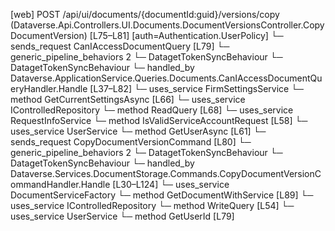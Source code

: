 [web] POST /api/ui/documents/{documentId:guid}/versions/copy  (Dataverse.Api.Controllers.UI.Documents.DocumentVersionsController.CopyDocumentVersion)  [L75–L81] [auth=Authentication.UserPolicy]
  └─ sends_request CanIAccessDocumentQuery [L79]
    └─ generic_pipeline_behaviors 2
      └─ DatagetTokenSyncBehaviour
      └─ DatagetTokenSyncBehaviour
    └─ handled_by Dataverse.ApplicationService.Queries.Documents.CanIAccessDocumentQueryHandler.Handle [L37–L82]
      └─ uses_service FirmSettingsService
        └─ method GetCurrentSettingsAsync [L66]
      └─ uses_service IControlledRepository<Document>
        └─ method ReadQuery [L68]
      └─ uses_service RequestInfoService
        └─ method IsValidServiceAccountRequest [L58]
      └─ uses_service UserService
        └─ method GetUserAsync [L61]
  └─ sends_request CopyDocumentVersionCommand [L80]
    └─ generic_pipeline_behaviors 2
      └─ DatagetTokenSyncBehaviour
      └─ DatagetTokenSyncBehaviour
    └─ handled_by Dataverse.Services.DocumentStorage.Commands.CopyDocumentVersionCommandHandler.Handle [L30–L124]
      └─ uses_service DocumentServiceFactory
        └─ method GetDocumentWithService [L89]
      └─ uses_service IControlledRepository<DocumentVersion>
        └─ method WriteQuery [L54]
      └─ uses_service UserService
        └─ method GetUserId [L79]

